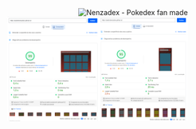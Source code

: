 

<div align="center">
    <img height="400em" src="https://github.com/pedrotomazdev/pedrotomazdev.github.io/blob/main/img/site_demonster.gif?raw=true" alt="Nenzadex - Pokedex fan made">
</div>





<div align="center" style="display: flex;">
    <img height="210em"
        src="https://github.com/pedrotomazdev/pedrotomazdev.github.io/blob/main/img/pagespeed-desktop.png?raw=true" />
    <img height="210em"
        src="https://github.com/pedrotomazdev/pedrotomazdev.github.io/blob/main/img/pagespeed-mobile.png?raw=true" />
</div>
